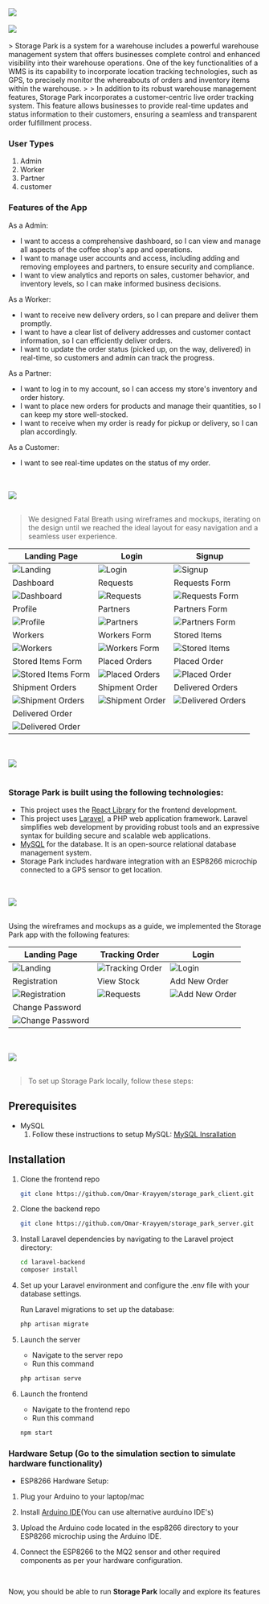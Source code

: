 <img src="./Readme/title1.svg"/>
<br><br>
<img src="./Readme/title2.svg"/>
<br><br>
> Storage Park is a system for a warehouse includes a powerful warehouse management system that offers businesses complete control and enhanced visibility into their warehouse operations. One of the key functionalities of a WMS is its capability to incorporate location tracking technologies, such as GPS, to precisely monitor the whereabouts of orders and inventory items within the warehouse.
>
> In addition to its robust warehouse management features, Storage Park incorporates a customer-centric live order tracking system. This feature allows businesses to provide real-time updates and status information to their customers, ensuring a seamless and transparent order fulfillment process.

### User Types 
1. Admin
2. Worker
3. Partner
4. customer

### Features of the App 

As a Admin: 

- I want to access a comprehensive dashboard, so I can view and manage all aspects of the coffee shop's app and operations.
- I want to manage user accounts and access, including adding and removing employees and partners, to ensure security and compliance.
- I want to view analytics and reports on sales, customer behavior, and inventory levels, so I can make informed business decisions.
  
As a Worker: 

- I want to receive new delivery orders, so I can prepare and deliver them promptly.
- I want to have a clear list of delivery addresses and customer contact information, so I can efficiently deliver orders.
- I want to update the order status (picked up, on the way, delivered) in real-time, so customers and admin can track the progress.

As a Partner: 

- I want to log in to my account, so I can access my store's inventory and order history.
- I want to place new orders for products and manage their quantities, so I can keep my store well-stocked.
- I want to receive when my order is ready for pickup or delivery, so I can plan accordingly.
  
As a Customer: 

- I want to see real-time updates on the status of my order.

<br><br>
<img src="./Readme/title3.svg"/>
<br><br>


>We designed Fatal Breath using wireframes and mockups, iterating on the design until we reached the ideal layout for easy navigation and a seamless user experience.

| Landing Page  | Login | Signup |
| ---| ---| ---|
| ![Landing](./Readme/mockups/Landing_page.jpg) | ![Login](./Readme/mockups/Signin.jpg) | ![Signup](./Readme/mockups/Signup.jpg) |
| Dashboard | Requests | Requests Form |
| ![Dashboard](./Readme/mockups/Dashboard.jpg) | ![Requests](./Readme/mockups/Request.jpg) | ![Requests Form](./Readme/mockups/Request_Form.jpg) |
| Profile | Partners | Partners Form |
| ![Profile](./Readme/mockups/Profile.jpg) | ![Partners](./Readme/mockups/Partners.jpg) | ![Partners Form ](./Readme/mockups/Partners_Form.jpg) |
| Workers | Workers Form | Stored Items |
| ![Workers](./Readme/mockups/Workers.jpg) | ![Workers Form](./Readme/mockups/Workers_Form.jpg) | ![Stored Items](./Readme/mockups/Stored_Items.jpg) |
| Stored Items Form | Placed Orders | Placed Order |
| ![Stored Items Form ](./Readme/mockups/Stored_Items_Form.jpg) | ![Placed Orders](./Readme/mockups/Incoming_Placed.jpg) | ![Placed Order](./Readme/mockups/Incoming_Placed_Detail-1.jpg) |
| Shipment Orders | Shipment Order | Delivered Orders |
| ![Shipment Orders](./Readme/mockups/Incoming_Shipment.jpg) | ![Shipment Order](./Readme/mockups/Incoming_Shipment_Detail.jpg) | ![Delivered Orders](./Readme/mockups/Incoming_Delivered.jpg) |
| Delivered Order |
| ![Delivered Order](./Readme/mockups/Outgoing_Delivered_Detail.jpg)|


<br><br>
<img src="./Readme/title5.svg"/>
<br><br>

###  Storage Park is built using the following technologies:

- This project uses the [React Library](https://react.dev/) for the frontend development.
- This project uses [Laravel](https://laravel.com/), a PHP web application framework. Laravel simplifies web development by providing robust tools and an expressive syntax for building secure and scalable web applications.
- [MySQL](https://www.mysql.com/) for the database. It is an open-source relational database management system.
- Storage Park includes hardware integration with an ESP8266 microchip connected to a GPS sensor to get location.



<br><br>
<img src="./Readme/title4.svg"/>
<br><br>


Using the wireframes and mockups as a guide, we implemented the Storage Park app with the following features:

| Landing Page  | Tracking Order | Login |
| ---| ---| ---|
| ![Landing](./Readme/gif/landing_page.gif) | ![Tracking Order](./Readme/gif/tracking_order.gif) | ![Login](./Readme/gif/login.gif) |
| Registration | View Stock | Add New Order |
| ![Registration](./Readme/gif/registration.gif) | ![Requests](./Readme/gif/view_stock.gif) | ![Add New Order](./Readme/gif/add_order.gif) |
| Change Password |
| ![Change Password](./Readme/gif/change_password.gif) |


<br><br>
<img src="./Readme/title6.svg"/>
<br><br>


> To set up Storage Park locally, follow these steps:

## Prerequisites
- MySQL
	1) Follow these instructions to setup MySQL: [MySQL Insrallation](https://www.w3schools.com/mysql/mysql_install_windows.asp)

## Installation

1) Clone the frontend repo

   ```sh
   git clone https://github.com/Omar-Krayyem/storage_park_client.git
   ```

2) Clone the backend repo

   ```sh
   git clone https://github.com/Omar-Krayyem/storage_park_server.git
   ```

3) Install Laravel dependencies by navigating to the Laravel project directory:

   ```sh
   cd laravel-backend
   composer install
   ```

4) Set up your Laravel environment and configure the .env file with your database settings.

   Run Laravel migrations to set up the database:

   ```sh
   php artisan migrate
   ```

5) Launch the server
	- Navigate to the server repo
	- Run this command	
	```sh
	php artisan serve
	```

6) Launch the frontend
	- Navigate to the frontend repo
	- Run this command	
	```sh
	npm start
	```

### Hardware Setup (Go to the simulation section to simulate hardware functionality)

-  ESP8266 Hardware Setup:

1. Plug your Arduino to your laptop/mac

2. Install [Arduino IDE](https://docs.arduino.cc/software/ide-v2/tutorials/getting-started/ide-v2-downloading-and-installing)(You can use alternative aurduino IDE's)

3. Upload the Arduino code located in the esp8266 directory to your ESP8266 microchip using the Arduino IDE.

4. Connect the ESP8266 to the MQ2 sensor and other required components as per your hardware configuration.

<br>

Now, you should be able to run **Storage Park** locally and explore its features
